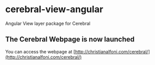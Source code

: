 # cerebral-view-angular
Angular View layer package for Cerebral

## The Cerebral Webpage is now launched
You can access the webpage at [http://christianalfoni.com/cerebral/](http://christianalfoni.com/cerebral/)
